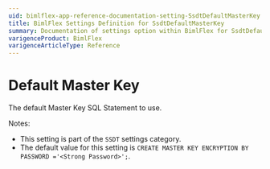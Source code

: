 ```yaml
---
uid: bimlflex-app-reference-documentation-setting-SsdtDefaultMasterKey
title: BimlFlex Settings Definition for SsdtDefaultMasterKey
summary: Documentation of settings option within BimlFlex for SsdtDefaultMasterKey
varigenceProduct: BimlFlex
varigenceArticleType: Reference
---
```


# Default Master Key

The default Master Key SQL Statement to use.

Notes:
* This setting is part of the `SSDT` settings category.
 * The default value for this setting is `CREATE MASTER KEY
    ENCRYPTION BY PASSWORD ='<Strong Password>';`.